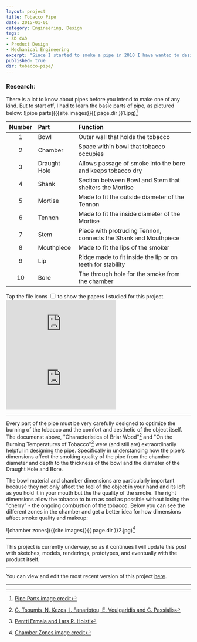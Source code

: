 ```yaml
---
layout: project
title: Tobacco Pipe
date: 2015-01-01
category: Engineering, Design
tags:
- 3D CAD
- Product Design
- Mechanical Engineering
excerpt: "Since I started to smoke a pipe in 2010 I have wanted to design one for myself. Smoking is such an intimate and yet unchanged experience. Pipe smoking itself really hasn't changed for hundreds if not thousands of years. I found it hard tobelieve that modern materials and manufacturing did not have anything to add to the experience."
published: true
dir: tobacco-pipe/
---
```


### Research:

There is a lot to know about pipes before you intend to make one of any kind. But to start off, I had to learn the basic parts of pipe, as pictured below:
![pipe parts]({{site.images}}{{ page.dir }}1.jpg)[^1]

Number | Part | Function
:---: | :--- | :---
1 | Bowl | Outer wall that holds the tobacco
2 | Chamber | Space within bowl that tobacco occupies
3 | Draught Hole | Allows passage of smoke into the bore and keeps tobacco dry
4 | Shank | Section between Bowl and Stem that shelters the Mortise  
5 | Mortise | Made to fit the outside diameter of the Tennon
6 | Tennon | Made to fit the inside diameter of the Mortise
7 | Stem | Piece with protruding Tennon, connects the Shank and Mouthpiece
8 | Mouthpiece | Made to fit the lips of the smoker
9 | Lip | Ridge made to fit inside the lip or on teeth for stability
10 | Bore | The through hole for the smoke from the chamber

<div>Tap the file icons <label class="collapse" for="_1"><i class="fa fa-files-o"></i></label><input id="_1" type="checkbox"> to show the papers I studied for this project.
<div style="width:100%">
<iframe class="scribd_iframe_embed" src="https://www.scribd.com/embeds/267145533/content?start_page=1&view_mode=scroll&show_recommendations=true" data-auto-height="false" data-aspect-ratio="undefined" scrolling="no" class="scribds" frameborder="0"></iframe>
<iframe class="scribd_iframe_embed" src="https://www.scribd.com/embeds/267145535/content?start_page=1&view_mode=scroll&show_recommendations=true" data-auto-height="false" data-aspect-ratio="undefined" scrolling="no" class="scribds" frameborder="0"></iframe>
</div>
</div>

---

Every part of the pipe must be very carefully designed to optimize the burning of the tobacco and the comfort and aesthetic of the object itself. The documenst above, "Characteristics of Briar Wood"[^2] and "On the Burning Temperatures of Tobacco"[^3] were (and still are) extraordinarily helpful in designing the pipe. Specifically in understanding how the pipe's dimensions affect the smoking quality of the pipe from the chamber diameter and depth to the thickness of the bowl and the diameter of the Draught Hole and Bore.

The bowl material and chamber dimensions are particularly important because they not only affect the feel of the object in your hand and its loft as you hold it in your mouth but the the quality of the smoke. The right dimensions allow the tobacco to burn as cool as possible without losing the "cherry" - the ongoing combustion of the tobacco. Below you can see the different zones in the chamber and get a better idea for how dimensions affect smoke quality and makeup:

![chamber zones]({{site.images}}{{ page.dir }}2.jpg)[^4]

---

This project is currently underway, so as it continues I will update this post with sketches, models, renderings, prototypes, and eventually with the product itself.

---

You can view and edit the most recent version of this project [here](https://cad.onshape.com/documents/a00b2e67daf64aad90f84bce/w/7c1cec4a0ec24249843c3a42).

---

[^1]: [Pipe Parts image credit](http://en.wikipedia.org/wiki/Tobacco_pipe)
[^2]: [G. Tsoumis, N. Kezos, I. Fanariotou, E. Voulgaridis and C. Passialis](http://pipedia.org/docs/CharacteristicsOfBriar.pdf)
[^3]: [Pentti Ermala and Lars R. Holsti](http://cancerres.aacrjournals.org/content/16/6/490.abstract)
[^4]: [Chamber Zones image credit](http://passionforpipes.squarespace.com/classic-blog-posts/the-thermodynamics-of-pipe-smoking.html)
